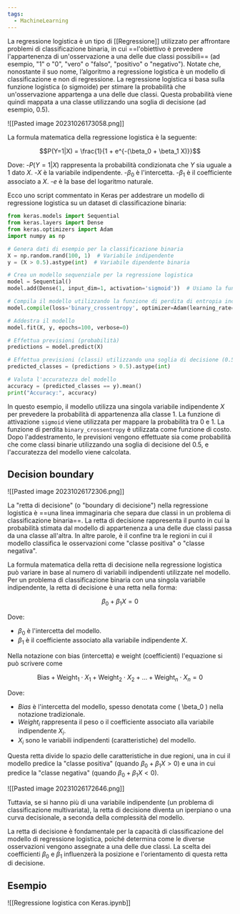 ```yaml
---
tags:
  - MachineLearning
---
```

La regressione logistica è un tipo di [[Regressione]] utilizzato per affrontare problemi di classificazione binaria, in cui ==l'obiettivo è prevedere l'appartenenza di un'osservazione a una delle due classi possibili== (ad esempio, "1" o "0", "vero" o "falso", "positivo" o "negativo").
Notate che, nonostante il suo nome, l’algoritmo a regressione logistica è un modello di classificazione e non di regressione. 
La regressione logistica si basa sulla funzione logistica (o sigmoide) per stimare la probabilità che un'osservazione appartenga a una delle due classi. Questa probabilità viene quindi mappata a una classe utilizzando una soglia di decisione (ad esempio, 0.5).

![[Pasted image 20231026173058.png]]

La formula matematica della regressione logistica è la seguente:

$$P(Y=1|X) = \frac{1}{1 + e^{-(\beta_0 + \beta_1 X)}}$$

Dove:
-$P(Y=1|X)$ rappresenta la probabilità condizionata che $Y$ sia uguale a 1 dato $X$.
-$X$ è la variabile indipendente.
-$\beta_0$ è l'intercetta.
-$\beta_1$ è il coefficiente associato a $X$.
-$e$ è la base del logaritmo naturale.

Ecco uno script commentato in Keras per addestrare un modello di regressione logistica su un dataset di classificazione binaria:

```python
from keras.models import Sequential
from keras.layers import Dense
from keras.optimizers import Adam
import numpy as np

# Genera dati di esempio per la classificazione binaria
X = np.random.rand(100, 1)  # Variabile indipendente
y = (X > 0.5).astype(int)  # Variabile dipendente binaria

# Crea un modello sequenziale per la regressione logistica
model = Sequential()
model.add(Dense(1, input_dim=1, activation='sigmoid'))  # Usiamo la funzione di attivazione sigmoide

# Compila il modello utilizzando la funzione di perdita di entropia incrociata binaria
model.compile(loss='binary_crossentropy', optimizer=Adam(learning_rate=0.01), metrics=['accuracy'])

# Addestra il modello
model.fit(X, y, epochs=100, verbose=0)

# Effettua previsioni (probabilità)
predictions = model.predict(X)

# Effettua previsioni (classi) utilizzando una soglia di decisione (0.5)
predicted_classes = (predictions > 0.5).astype(int)

# Valuta l'accuratezza del modello
accuracy = (predicted_classes == y).mean()
print("Accuracy:", accuracy)
```

In questo esempio, il modello utilizza una singola variabile indipendente $X$ per prevedere la probabilità di appartenenza alla classe 1.
La funzione di attivazione `sigmoid` viene utilizzata per mappare la probabilità tra 0 e 1. La funzione di perdita `binary_crossentropy` è utilizzata come funzione di costo.
Dopo l'addestramento, le previsioni vengono effettuate sia come probabilità che come classi binarie utilizzando una soglia di decisione del 0.5, e l'accuratezza del modello viene calcolata.

## Decision boundary

![[Pasted image 20231026172306.png]]

La "retta di decisione" (o "boundary di decisione") nella regressione logistica è ==una linea immaginaria che separa due classi in un problema di classificazione binaria==. La retta di decisione rappresenta il punto in cui la probabilità stimata dal modello di appartenenza a una delle due classi passa da una classe all'altra.
In altre parole, è il confine tra le regioni in cui il modello classifica le osservazioni come "classe positiva" o "classe negativa".

La formula matematica della retta di decisione nella regressione logistica può variare in base al numero di variabili indipendenti utilizzate nel modello. Per un problema di classificazione binaria con una singola variabile indipendente, la retta di decisione è una retta nella forma:

$$ \beta_0 + \beta_1 X = 0$$

Dove:
- $\beta_0$ è l'intercetta del modello.
- $\beta_1$ è il coefficiente associato alla variabile indipendente $X$.

Nella notazione con bias (intercetta) e weight (coefficienti) l'equazione si può scrivere come

$$\text{Bias} + \text{Weight}_1 \cdot X_1 + \text{Weight}_2 \cdot X_2 + \ldots + \text{Weight}_n \cdot X_n = 0$$

Dove:
- $Bias$ è l'intercetta del modello, spesso denotata come \( \beta_0 \) nella notazione tradizionale.
- $Weight_i$ rappresenta il peso o il coefficiente associato alla variabile indipendente $X_i$.
- $X_i$ sono le variabili indipendenti (caratteristiche) del modello.

Questa retta divide lo spazio delle caratteristiche in due regioni, una in cui il modello predice la "classe positiva" (quando $\beta_0 + \beta_1 X > 0$) e una in cui predice la "classe negativa" (quando $\beta_0 + \beta_1 X < 0$).

![[Pasted image 20231026172646.png]]

Tuttavia, se si hanno più di una variabile indipendente (un problema di classificazione multivariata), la retta di decisione diventa un iperpiano o una curva decisionale, a seconda della complessità del modello.

La retta di decisione è fondamentale per la capacità di classificazione del modello di regressione logistica, poiché determina come le diverse osservazioni vengono assegnate a una delle due classi. La scelta dei coefficienti $\beta_0$ e $\beta_1$ influenzerà la posizione e l'orientamento di questa retta di decisione.

## Esempio
![[Regressione logistica con Keras.ipynb]]